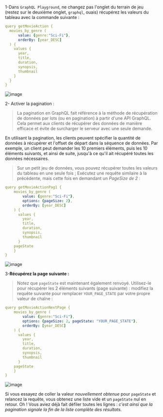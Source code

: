 1-Dans `GraphQL Playground`, ne changez pas l'onglet du terrain de jeu (restez sur le deuxième onglet, `graphql`, ouais) récupérez les valeurs du tableau avec la commande suivante :

```yaml
query getMovieAction {
  movies_by_genre (
      value: {genre:"Sci-Fi"},
      orderBy: [year_DESC]
  ) {
    values {
      year,
      title,
      duration,
      synopsis,
      thumbnail
    }
  }
}
```

![image](https://user-images.githubusercontent.com/123748165/227240709-4e6c7637-8d6b-49b1-a865-8b550577d55d.png)

2- Activer la pagination :
>La pagination en GraphQL fait référence à la méthode de récupération de données par lots (ou en pagination) à partir d'une API GraphQL. Cela permet aux clients de récupérer des données de manière efficace et évite de surcharger le serveur avec une seule demande.

En utilisant la pagination, les clients peuvent spécifier la quantité de données à récupérer et l'offset de départ dans la séquence de données. Par exemple, un client peut demander les 10 premiers éléments, puis les 10 éléments suivants, et ainsi de suite, jusqu'à ce qu'il ait récupéré toutes les données nécessaires.
>Sur un petit jeu de données, vous pouvez récupérer toutes les valeurs du tableau en une seule fois ;
>Exécutez une requête similaire à la précédente, mais cette fois en demandant un _PageSize de 2_ :

```yaml
query getMovieActionPag1 {
    movies_by_genre (
        value: {genre:"Sci-Fi"},
        options: {pageSize: 2},
        orderBy: [year_DESC]
    ) {
      values {
        year,
        title,
        duration,
        synopsis,
        thumbnail
      }
    pageState
    }
}
```

![image](https://user-images.githubusercontent.com/123748165/227241094-12300218-fe37-4c9b-90c6-b64faeecbd4c.png)

3-**Récupérez la page suivante :**

>Notez que `pageState` est maintenant également renvoyé. Utilisez-le pour récupérer les 2 éléments suivants (page suivante) :
>modifiez la requête suivante pour remplacer `YOUR_PAGE_STATE` par votre propre valeur de chaîne :

```yaml
query getMovieActionNextPage {
    movies_by_genre (
        value: {genre:"Sci-Fi"},
        options: {pageSize: 2, pageState: "YOUR_PAGE_STATE"},
        orderBy: [year_DESC]
    ) {
      values {
        year,
        title,
        duration,
        synopsis,
        thumbnail
      }
    pageState
    }
}
```

![image](https://user-images.githubusercontent.com/123748165/227242214-0bfc1fd3-9ea6-4d58-b4d5-2551bc0bd632.png)

Si vous essayez de coller la valeur _nouvellement obtenue_ pour `pageState` et relancez la requête, vous obtenez une liste vide et un `pageState` nul en retour. Oh ! Vous aviez déjà fait défiler toutes les lignes :
_c'est ainsi que la pagination signale la fin de la liste complète des résultats._
